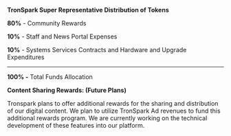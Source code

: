 **TronSpark Super Representative Distribution of Tokens**

**80%** - Community Rewards

**10%** - Staff and News Portal Expenses

**10%** - Systems Services Contracts and Hardware and Upgrade Expenditures

-----------------------------------------------------------------------------

**100% -** Total Funds Allocation

**Content Sharing Rewards: (Future Plans)**

Tronspark plans to offer additional rewards for the sharing and distribution of our digital content. We plan to utilize TronSpark Ad revenues to fund this additional rewards program. We are currently working on the technical development of these features into our platform.
